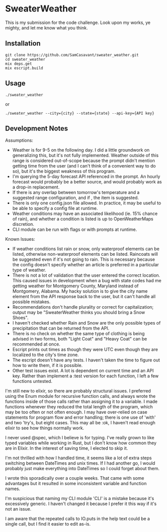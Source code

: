 # SweaterWeather

This is my submission for the code challenge. Look upon my works, ye mighty, and let me know what you think.

## Installation

```
git clone https://github.com/SamCasavant/sweater_weather.git
cd sweater_weather
mix deps.get
mix escript.build
```

## Usage

```
./sweater_weather
```

or

```
./sweater_weather --city={city} --state={state} --api-key={API key}
```

## Development Notes

Assumptions:

- Weather is for 9-5 on the following day. I did a little groundwork on generalizing this, but it's not fully implemented. Weather outside of this range is considered out-of-scope because the prompt didn't mention getting time from the user (and I can't think of a convenient way to do so), but it's the biggest weakness of this program.
- I'm querying the 5-day forecast API referenced in the prompt. An hourly forecast would probably be a better source, and would probably work as a drop-in replacement.
- If there is any overlap between tomorrow's temperature and a suggested range configuration, and if , the item is suggested.
- There is only one config.json file allowed. In practice, it may be useful to be able to specify a config file at runtime.
- Weather conditions may have an associated likelihood (ie. 15% chance of rain), and whether a condition is listed is up to OpenWeatherMaps discretion.
- CLI module can be run with flags or with prompts at runtime.

Known Issues:

- If weather conditions list rain or snow, only waterproof elements can be listed, otherwise non-waterproof elements can be listed. Raincoats will be suggested even if it's not going to rain. This is necessary because the config doesn't specify whether an article is preferred in a particular type of weather.
- There is not a lot of validation that the user entered the correct location. This caused issues in development when a bug with state codes had me getting weather for Montgomery County, Maryland instead of Montgomery, Alabama. My hacky solution is to give the city name element from the API response back to the user, but it can't handle all possible mistakes.
- Recommendations don't handle plurality or correct for capitalization; output may be "SweaterWeather thinks you should bring a Snow Shoes".
- I haven't checked whether Rain and Snow are the only possible types of precipitation that can be returned from the API.
- There is no check on whether the same type of clothing is being advised in two forms, both "Light Coat" and "Heavy Coat" can be recommended at once.
- Escript prints out times as though they were UTC even though they are localized to the city's time zone.
- The escript doesn't have any tests. I haven't taken the time to figure out how to write them, if it is possible.
- Other test issues exist. A lot is dependent on current time and an API key. Rather than implement a :test version for each function, I left a few functions untested.

I'm still new to elixir, so there are probably structural issues. I preferred using the Enum module for recursive function calls, and always wrote the functions inside of those calls rather than assigning it to a variable. I made functions whenever they reduced the total length of the program, which may be too often or not often enough. I may have over-relied on case statements for program flow and error handling; there is one use of 'with' and two 'try's, but eight cases. This may all be :ok, I haven't read enough elixir to see how things normally work.

I never used @spec, which I believe is for typing. I've really grown to like typed variables while working in Rust, but I don't know how common they are in Elixir. In the interest of saving time, I elected to skip it.

I'm not thrilled with how I handled time, it seems like a lot of extra steps switching between DateTimes and unix times. If I had another go, I would probably just make everything into DateTimes so I could forget about them.

I wrote this sporadically over a couple weeks. That came with some advantages but it resulted in some inconsistent variable and function names.

I'm suspicious that naming my CLI module 'CLI' is a mistake because it's excessively generic. I haven't changed it because I prefer it this way if it's not an issue.

I am aware that the repeated calls to IO.puts in the help text could be a single call, but I find it easier to edit as-is.
